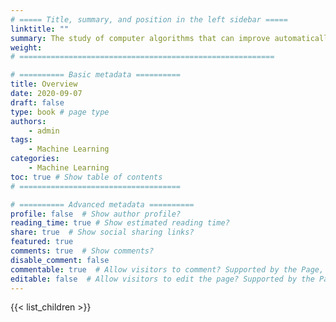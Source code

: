 ```yaml
---
# ===== Title, summary, and position in the left sidebar =====
linktitle: ""
summary: The study of computer algorithms that can improve automatically through experience and by the use of data..
weight: 
# =========================================================

# ========== Basic metadata ==========
title: Overview
date: 2020-09-07
draft: false
type: book # page type
authors: 
    - admin
tags: 
    - Machine Learning
categories: 
    - Machine Learning
toc: true # Show table of contents
# ====================================

# ========== Advanced metadata ========== 
profile: false  # Show author profile?
reading_time: true # Show estimated reading time?
share: true  # Show social sharing links?
featured: true
comments: true  # Show comments?
disable_comment: false
commentable: true  # Allow visitors to comment? Supported by the Page, Post, and Book content types.
editable: false  # Allow visitors to edit the page? Supported by the Page, Post, and Book content types.
---
```


{{< list_children >}}